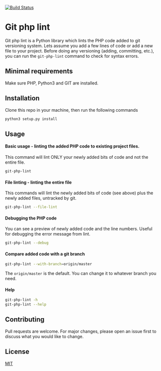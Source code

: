 [![Build Status](https://travis-ci.org/pathristikon/git-php-lint.svg?branch=master)](https://travis-ci.org/pathristikon/git-php-lint)


# Git php lint

Git php lint is a Python library which lints the PHP code added to git versioning system.
Lets assume you add a few lines of code or add a new file to your project. 
Before doing any versioning (adding, committing, etc.), you can run the `git-php-lint` command to check for syntax errors.

## Minimal requirements
Make sure PHP, Python3 and GIT are installed.

## Installation

Clone this repo in your machine, then run the following commands

```bash
python3 setup.py install
```

## Usage

#### Basic usage - linting the added PHP code to existing project files.
This command will lint ONLY your newly added bits of code and not the entire file.
```bash
git-php-lint
```
#### File linting - linting the entire file
This commands will lint the newly added bits of code (see above) plus the newly added files,
untracked by git.
```bash
git-php-lint --file-lint
```
#### Debugging the PHP code
You can see a preview of newly added code and the line numbers. 
Useful for debugging the error message from lint.
```bash
git-php-lint --debug
```
#### Compare added code with a git branch
```bash
git-php-lint --with-branch=origin/master
```
The `origin/master` is the default. You can change it to whatever branch you need.

#### Help
```bash
git-php-lint -h
git-php-lint --help
```

## Contributing
Pull requests are welcome. For major changes, please open an issue first to discuss what you would like to change.

## License
[MIT](https://choosealicense.com/licenses/mit/)
